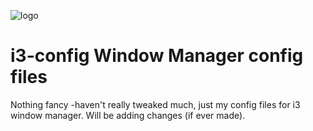 ![logo](https://i3wm.org/img/logo.svg) 
# i3-config Window Manager config files

Nothing fancy -haven't really tweaked much, just my config files for i3 window manager.
Will be adding changes (if ever made).
